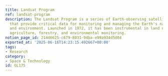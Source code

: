 ```yaml
---
title: Landsat Program
ref: landsat-program
description: The Landsat Program is a series of Earth-observing satellite missions
  that provide critical data for monitoring and managing the Earth's natural resources
  and environment. Launched in 1972, it has been instrumental in land use planning,
  agriculture, forestry, and environmental monitoring.
notion_page_id: 214d6625-c679-8031-94ba-e99a934d5d04
exported_at: '2025-06-16T14:23:15.492667+00:00'
tags:
- Research
category:
- Space & Technology
id: GL175
---
```



